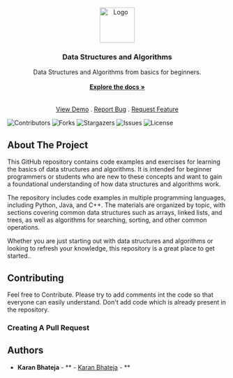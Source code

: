 <br/>
<p align="center">
  <a href="https://github.com/karanbhateja/DSA">
    <img src="https://cdn-icons-png.flaticon.com/512/6911/6911893.png" alt="Logo" width="80" height="80">
  </a>

  <h3 align="center">Data Structures and Algorithms</h3>

  <p align="center">
    Data Structures and Algorithms from basics for beginners.
    <br/>
    <br/>
    <a href="https://github.com/karanbhateja/DSA"><strong>Explore the docs »</strong></a>
    <br/>
    <br/>
    <br>
    <a href="https://github.com/karanbhateja/DSA">View Demo</a>
    .
    <a href="https://github.com/karanbhateja/DSA/issues">Report Bug</a>
    .
    <a href="https://github.com/karanbhateja/DSA/issues">Request Feature</a>
  </p>
</p>

![Contributors](https://img.shields.io/github/contributors/karanbhateja/DSA?color=dark-green) ![Forks](https://img.shields.io/github/forks/karanbhateja/DSA?style=social) ![Stargazers](https://img.shields.io/github/stars/karanbhateja/DSA?style=social) ![Issues](https://img.shields.io/github/issues/karanbhateja/DSA) ![License](https://img.shields.io/github/license/karanbhateja/DSA) 

## About The Project

This GitHub repository contains code examples and exercises for learning the basics of data structures and algorithms. It is intended for beginner programmers or students who are new to these concepts and want to gain a foundational understanding of how data structures and algorithms work.

The repository includes code examples in multiple programming languages, including Python, Java, and C++. The materials are organized by topic, with sections covering common data structures such as arrays, linked lists, and trees, as well as algorithms for searching, sorting, and other common operations.

Whether you are just starting out with data structures and algorithms or looking to refresh your knowledge, this repository is a great place to get started..


## Contributing

Feel free to Contribute.
Please try to add comments int the code so that everyone can easily understand.
Don't add code which is already present in the repository.

### Creating A Pull Request



## Authors

* **Karan Bhateja** - ** - [Karan Bhateja](https://github.com/karanbhateja/) - **

